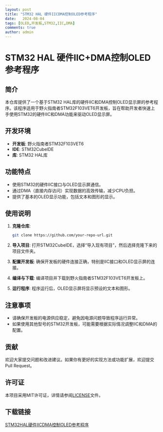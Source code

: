```yaml
---
layout: post
title: "STM32 HAL 硬件IICDMA控制OLED参考程序"
date:   2024-08-04
tags: [OLED,开发板,STM32,IIC,DMA]
comments: true
author: admin
---
```

# STM32 HAL 硬件IIC+DMA控制OLED参考程序

## 简介

本仓库提供了一个基于STM32 HAL库的硬件IIC和DMA控制OLED显示屏的参考程序。该程序适用于野火指南者STM32F103VET6开发板，旨在帮助开发者快速上手使用STM32的硬件IIC和DMA功能来驱动OLED显示屏。

## 开发环境

- **开发板**: 野火指南者STM32F103VET6
- **IDE**: STM32CubeIDE
- **库**: STM32 HAL库

## 功能特点

- 使用STM32的硬件IIC接口与OLED显示屏通信。
- 通过DMA（直接内存访问）实现数据的高效传输，减少CPU负担。
- 提供了基本的OLED显示功能，包括文本和图形的显示。

## 使用说明

1. **克隆仓库**:
   ```bash
   git clone https://github.com/your-repo-url.git
   ```

2. **导入项目**:
   打开STM32CubeIDE，选择“导入现有项目”，然后选择克隆下来的项目文件夹。

3. **配置开发板**:
   确保开发板的硬件连接正确，特别是IIC接口和OLED显示屏的连接。

4. **编译与下载**:
   编译项目并下载到野火指南者STM32F103VET6开发板上。

5. **运行程序**:
   程序运行后，OLED显示屏将显示预设的文本和图形。

## 注意事项

- 请确保开发板的电源供应稳定，避免因电源问题导致程序运行异常。
- 如果使用其他型号的STM32开发板，可能需要根据实际情况调整IIC和DMA的配置。

## 贡献

欢迎大家提交问题和改进建议。如果你有更好的实现方法或功能扩展，欢迎提交Pull Request。

## 许可证

本项目采用MIT许可证，详情请参阅[LICENSE](LICENSE)文件。

## 下载链接

[STM32HAL硬件IICDMA控制OLED参考程序](https://pan.quark.cn/s/cf1b2fc0358f)
